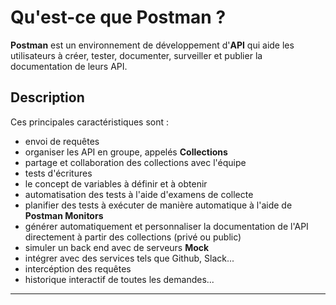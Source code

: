 # Qu'est-ce que Postman ?

**Postman** est un environnement de développement d'**API** qui aide les utilisateurs à créer, tester, documenter, surveiller et publier la documentation de leurs API.

## Description

Ces principales caractéristiques sont :

- envoi de requêtes
- organiser les API en groupe, appelés **Collections**
- partage et collaboration des collections avec l'équipe
- tests d'écritures
- le concept de variables à définir et à obtenir
- automatisation des tests à l'aide d'examens de collecte
- planifier des tests à exécuter de manière automatique à l'aide de **Postman Monitors**
- générer automatiquement et personnaliser la documentation de l'API directement à partir des collections (privé ou public)
- simuler un back end avec de serveurs **Mock**
- intégrer avec des services tels que Github, Slack...
- intercéption des requêtes
- historique interactif de toutes les demandes...


---
